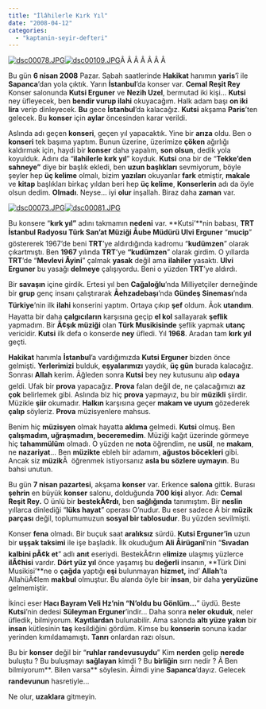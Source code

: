 ```yaml
---
title: "İlâhilerle Kırk Yıl"
date: "2008-04-12"
categories: 
  - "kaptanin-seyir-defteri"
---
```


[![dsc00078.JPG](/uploads/2008/04/dsc00078.thumbnail.JPG)](/uploads/2008/04/dsc00078.jpg "dsc00078.JPG")[![dsc00109.JPG](/uploads/2008/04/dsc00109-2.thumbnail.JPG)](/uploads/2008/04/dsc00109-2.jpg "dsc00109.JPG")[](/uploads/2008/04/dsc00109-2.jpg "dsc00109.JPG")[](/uploads/2008/04/kudsi-nezih.jpg "kudsi-nezih.jpg")Â Â Â Â Â Â Â 

Bu gün **6 nisan 2008** Pazar. Sabah saatlerinde **Hakikat** hanımın **yaris**’î ile **Sapanca**’dan yola çıktık. Yarın **İstanbul**’da konser var. **Cemal Reşit Rey** Konser salonunda **Kutsi Erguner** ve **Nezih Uzel**, bermutad iki kişi... **Kutsi** ney üfleyecek, ben **bendir vurup ilahi** okuyacağım. Halk adam başı **on iki lira** verip dinleyecek. **Bu** gece **İstanbul**’da kalacağız. **Kutsi** akşama **Paris**’ten gelecek. Bu **konser** için **aylar** öncesinden karar verildi.

Aslında adı geçen **konseri**, geçen yıl yapacaktık. Yine bir **arıza** oldu. Ben o **konseri** tek başıma yaptım. Bunun üzerine, üzerimize **çöken** ağırlığı kaldırmak için, haydi bir **konser** daha yapalım, **son olsun**, dedik yola koyulduk. Adını da “**ilahilerle kırk yıl**” koyduk. **Kutsi** ona bir de “**Tekke’den sahneye”** diye bir başlık ekledi, ben **uzun başlıkları** sevmiyorum, böyle şeyler hep **üç kelime** olmalı, bizim **yazıları** okuyanlar **fark** etmiştir, **makale** ve **kitap** başlıkları birkaç yıldan beri hep **üç kelime**, **Konserlerin** adı da öyle olsun dedim. **Olmadı**. Neyse… iyi **olur** inşallah. Biraz daha **zaman** var.

[![dsc00073.JPG](/uploads/2008/04/dsc00073.thumbnail.JPG)](/uploads/2008/04/dsc00073.jpg "dsc00073.JPG")[![dsc00081.JPG](/uploads/2008/04/dsc00081.thumbnail.JPG)](/uploads/2008/04/dsc00081.jpg "dsc00081.JPG")

Bu konsere “**kırk yıl”** adını takmamın **nedeni** var. **Kutsi’**nin babası, **TRT İstanbul Radyosu Türk San’at Müziği Åube Müdürü Ulvi Erguner** “**mucip**” göstererek 1967’de beni **TRT**’ye aldırdığında kadromu “**kudümzen**” olarak çıkartmıştı. Ben **1967** yılında **TRT**’ye **“kudümzen**” olarak girdim. O yıllarda **TRT**’de “**Mevlevi Âyini**” çalmak **yasak** değil ama **ilahiler** yasaktı. **Ulvi Erguner** bu yasağı **delmeye** çalışıyordu. Beni o yüzden **TRT**’ye aldırdı.

Bir **savaşın** içine girdik. Ertesi yıl ben **Cağaloğlu**’nda Milliyetçiler derneğinde bir **grup** genç insanı çalıştırarak **Åehzadebaşı**’nda **Gündeş Sineması**’nda **Türkiye**’nin ilk **ilahi** konserini yaptım. Ortaya çıkıp **şef** oldum. Ãok **utandım**. Hayatta bir daha **çalgıcıların** karşısına geçip **el kol** sallayarak **şeflik** yapmadım. Bir **Ã¢şık müziği** olan **Türk Musikisinde** şeflik yapmak **utanç** vericidir. **Kutsi** ilk defa o konserde **ney** üfledi. Yıl **1968**. Aradan tam **kırk yıl** geçti.

**Hakikat** hanımla **İstanbul**’a vardığımızda **Kutsi Erguner** bizden önce gelmişti. **Yerlerimizi** bulduk, **eşyalarımızı** yaydık, **üç gün** burada kalacağız. Sonrası **Allah** kerim. Ãğleden sonra **Kutsi** bey ney kutusunu alıp **odaya** geldi. Ufak bir **prova** yapacağız. **Prova** falan değil de, ne çalacağımızı **az çok** belirlemek gibi. Aslında biz hiç **prova** yapmayız, bu bir **müzikli** şiirdir. Müzikle **şiir** okumadır. **Halkın** karşısına geçer **makam ve uyum** gözederek **çalıp** söyleriz. **Prova** müzisyenlere mahsus.

Benim hiç **müzisyen** olmak hayatta **aklıma** gelmedi. **Kutsi** olmuş. Ben **çalışmadım, uğraşmadım, beceremedim**. Müziği kağıt üzerinde görmeye hiç **tahammülüm** olmadı. O yüzden ne **nota** öğrendim, ne **usül**, ne **makam**, ne **nazariyat**… Ben **müzikte** ebleh bir adamım, **ağustos böcekleri** gibi. Ancak siz **müzik**Â  öğrenmek istiyorsanız **asla bu sözlere uymayın**. Bu bahsi unutun.

Bu gün **7 nisan pazartesi**, akşama **konser** var. Erkence **salona** gittik. Burası **şehrin** en büyük **konser** salonu, dolduğunda **700 kişi** alıyor. Adı: **Cemal Reşit Rey.** O ünlü bir **bestekÃ¢rdı**, ben **sağlığında** tanımıştım. Bir **neslin** yıllarca dinlediği “**lüks hayat**” operası O’nudur. Bu eser sadece Â bir **müzik parçası** değil, toplumumuzun **sosyal bir tablosudur**. Bu yüzden sevilmişti.

Konser **fena** olmadı. Bir buçuk saat **aralıksız** sürdü. **Kutsi Erguner’in** uzun bir **uşşak taksimi** ile işe başladık. İlk okuduğum **Ali Åirüganî**’nin “**Sıvadan kalbini pÃ¢k et**” adlı **anıt** eseriydi. BestekÃ¢rın e**limize** ulaşmış yüzlerce **ilÃ¢hisi** vardır. **Dört yüz yıl** önce yaşamış bu **değerli** insanın, **Türk Dini Musikisi’**ne o **çağda** yaptığı **eşi** bulunmayan **hizmet,** ind’ **Allah**’ta AllahüÃ¢lem **makbul** olmuştur. Bu alanda öyle bir **insan**, bir daha **yeryüzüne** gelmemiştir.

İkinci eser **Hacı Bayram Veli Hz’nin “N’oldu bu Gönlüm…**” üydü. Beste **Kutsi**’nin dedesi **Süleyman Erguner**’indir… Daha sonra **neler okuduk**, neler üfledik, bilmiyorum. **Kayıtlardan** bulunabilir. Ama salonda **altı yüze yakın** bir **insan** kütlesinin **taş** kesildiğini gördüm. Kimse bu **konserin** sonuna kadar yerinden kımıldamamıştı. **Tanrı** onlardan razı olsun.

Bu bir **konser** değil bir “**ruhlar randevusuydu**” Kim **nerden** gelip **nerede** buluştu ? Bu buluşmayı **sağlayan** kimdi ? Bu **birliğin** sırrı nedir ? Â Ben bilmiyorum**. Bilen varsa** söylesin. Åimdi yine **Sapanca**’dayız. Gelecek **randevunun** hasretiyle…

Ne olur, **uzaklara** gitmeyin.
